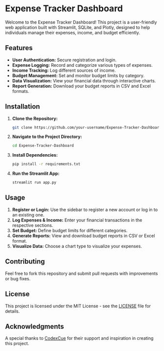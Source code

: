# Expense Tracker Dashboard

Welcome to the Expense Tracker Dashboard! This project is a user-friendly web application built with Streamlit, SQLite, and Plotly, designed to help individuals manage their expenses, income, and budget efficiently.

## Features

- **User Authentication:** Secure registration and login.
- **Expense Logging:** Record and categorize various types of expenses.
- **Income Tracking:** Log different sources of income.
- **Budget Management:** Set and monitor budget limits by category.
- **Data Visualization:** View your financial data through interactive charts.
- **Report Generation:** Download your budget reports in CSV and Excel formats.

## Installation

1. **Clone the Repository:**

    ```bash
    git clone https://github.com/your-username/Expense-Tracker-Dashboard.git
    ```

2. **Navigate to the Project Directory:**

    ```bash
    cd Expense-Tracker-Dashboard
    ```

3. **Install Dependencies:**

    ```bash
    pip install -r requirements.txt
    ```

4. **Run the Streamlit App:**

    ```bash
    streamlit run app.py
    ```

## Usage

1. **Register or Login:** Use the sidebar to register a new account or log in to an existing one.
2. **Log Expenses & Income:** Enter your financial transactions in the respective sections.
3. **Set Budget:** Define budget limits for different categories.
4. **Generate Reports:** View and download budget reports in CSV or Excel format.
5. **Visualize Data:** Choose a chart type to visualize your expenses.

## Contributing

Feel free to fork this repository and submit pull requests with improvements or bug fixes. 

## License

This project is licensed under the MIT License - see the [LICENSE](LICENSE) file for details.

## Acknowledgments

A special thanks to [CodexCue](https://www.codexcue.com) for their support and inspiration in creating this project.

